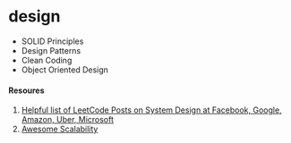 # design
* SOLID Principles
* Design Patterns
* Clean Coding
* Object Oriented Design

#### Resoures

1. [Helpful list of LeetCode Posts on System Design at Facebook, Google, Amazon, Uber, Microsoft](https://leetcode.com/discuss/interview-question/1140451/Helpful-list-of-LeetCode-Posts-on-System-Design-at-Facebook-Google-Amazon-Uber-Microsoft, "Link" )
2. [Awesome Scalability](https://github.com/binhnguyennus/awesome-scalability)


